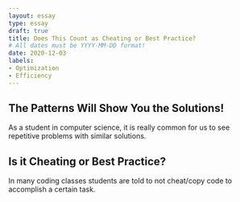 ```yaml
---
layout: essay
type: essay
draft: true
title: Does This Count as Cheating or Best Practice?
# All dates must be YYYY-MM-DD format!
date: 2020-12-03
labels:
- Optimization
- Efficiency
---
```

## The Patterns Will Show You the Solutions!

As a student in computer science, it is really common for us to see repetitive problems with similar solutions.  

## Is it Cheating or Best Practice?

In many coding classes students are told to not cheat/copy code to accomplish a certain task. 
